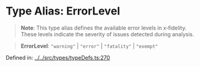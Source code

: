 # Type Alias: ErrorLevel

> **Note**: This type alias defines the available error levels in x‐fidelity. These levels indicate the severity of issues detected during analysis.

> **ErrorLevel**: `"warning"` \| `"error"` \| `"fatality"` \| `"exempt"`

Defined in: [../../src/types/typeDefs.ts:270](https://github.com/zotoio/x-fidelity/blob/749b04f14475849294420145101445f325608e85/src/types/typeDefs.ts#L270)
